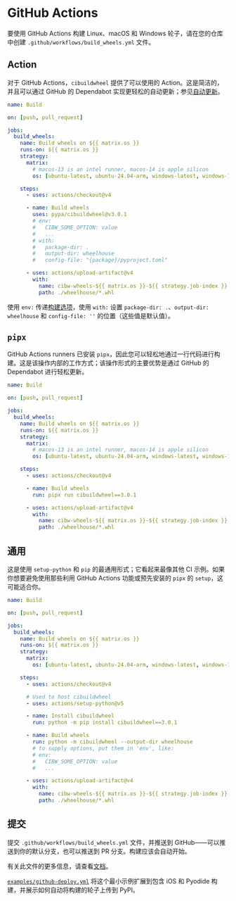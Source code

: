 # GitHub Actions

要使用 GitHub Actions 构建 Linux、macOS 和 Windows 轮子，请在您的仓库中创建 `.github/workflows/build_wheels.yml` 文件。

## Action

对于 GitHub Actions，`cibuildwheel` 提供了可以使用的 Action。这是简洁的，并且可以通过 GitHub 的 Dependabot 实现更轻松的自动更新；参见[自动更新](https://cibuildwheel.pypa.io/en/stable/faq/#automatic-updates)。

```yaml
name: Build

on: [push, pull_request]

jobs:
  build_wheels:
    name: Build wheels on ${{ matrix.os }}
    runs-on: ${{ matrix.os }}
    strategy:
      matrix:
        # macos-13 is an intel runner, macos-14 is apple silicon
        os: [ubuntu-latest, ubuntu-24.04-arm, windows-latest, windows-11-arm, macos-13, macos-14]

    steps:
      - uses: actions/checkout@v4

      - name: Build wheels
        uses: pypa/cibuildwheel@v3.0.1
        # env:
        #   CIBW_SOME_OPTION: value
        #   ...
        # with:
        #   package-dir: .
        #   output-dir: wheelhouse
        #   config-file: "{package}/pyproject.toml"

      - uses: actions/upload-artifact@v4
        with:
          name: cibw-wheels-${{ matrix.os }}-${{ strategy.job-index }}
          path: ./wheelhouse/*.whl
```

使用 `env:` 传递[构建选项](https://cibuildwheel.pypa.io/en/stable/options/)，使用 `with:` 设置 `package-dir: .`、`output-dir: wheelhouse` 和 `config-file: ''` 的位置（这些值是默认值）。

## `pipx`

GitHub Actions runners 已安装 `pipx`，因此您可以轻松地通过一行代码进行构建。这是该操作内部的工作方式；该操作形式的主要优势是通过 GitHub 的 Dependabot 进行轻松更新。

```yaml
name: Build

on: [push, pull_request]

jobs:
  build_wheels:
    name: Build wheels on ${{ matrix.os }}
    runs-on: ${{ matrix.os }}
    strategy:
      matrix:
        # macos-13 is an intel runner, macos-14 is apple silicon
        os: [ubuntu-latest, ubuntu-24.04-arm, windows-latest, windows-11-arm, macos-13, macos-14]

    steps:
      - uses: actions/checkout@v4

      - name: Build wheels
        run: pipx run cibuildwheel==3.0.1

      - uses: actions/upload-artifact@v4
        with:
          name: cibw-wheels-${{ matrix.os }}-${{ strategy.job-index }}
          path: ./wheelhouse/*.whl
```

## 通用

这是使用 `setup-python` 和 `pip` 的最通用形式；它看起来最像其他 CI 示例。如果你想要避免使用那些利用 GitHub Actions 功能或预先安装的 `pipx` 的 `setup`，这可能适合你。

```yaml
name: Build

on: [push, pull_request]

jobs:
  build_wheels:
    name: Build wheels on ${{ matrix.os }}
    runs-on: ${{ matrix.os }}
    strategy:
      matrix:
        os: [ubuntu-latest, ubuntu-24.04-arm, windows-latest, windows-11-arm, macos-13, macos-latest]

    steps:
      - uses: actions/checkout@v4

      # Used to host cibuildwheel
      - uses: actions/setup-python@v5

      - name: Install cibuildwheel
        run: python -m pip install cibuildwheel==3.0.1

      - name: Build wheels
        run: python -m cibuildwheel --output-dir wheelhouse
        # to supply options, put them in 'env', like:
        # env:
        #   CIBW_SOME_OPTION: value
        #   ...

      - uses: actions/upload-artifact@v4
        with:
          name: cibw-wheels-${{ matrix.os }}-${{ strategy.job-index }}
          path: ./wheelhouse/*.whl
```

## 提交

提交 `.github/workflows/build_wheels.yml` 文件，并推送到 GitHub——可以推送到你的默认分支，也可以推送到 PR 分支。构建应该会自动开始。

有关此文件的更多信息，请查看[文档](https://help.github.com/en/actions/reference/workflow-syntax-for-github-actions)。

[`examples/github-deploy.yml`](https://github.com/pypa/cibuildwheel/blob/main/examples/github-deploy.yml) 将这个最小示例扩展到包含 iOS 和 Pyodide 构建，并展示如何自动将构建的轮子上传到 PyPI。